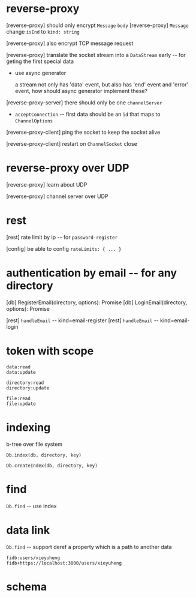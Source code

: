 # reverse-proxy

[reverse-proxy] should only encrypt `Message` `body`
[reverse-proxy] `Message` change `isEnd` to `kind: string`

[reverse-proxy] also encrypt TCP message request

[reverse-proxy] translate the socket stream into a `DataStream` early -- for geting the first special data

- use async generator

  a stream not only has 'data' event,
  but also has 'end' event and 'error' event,
  how should async generator implement these?

[reverse-proxy-server] there should only be one `channelServer`

- `acceptConnection` -- first data should be an `id` that maps to `ChannelOptions`

[reverse-proxy-client] ping the socket to keep the socket alive

[reverse-proxy-client] restart on `ChannelSocket` close

# reverse-proxy over UDP

[reverse-proxy] learn about UDP

[reverse-proxy] channel server over UDP

# rest

[rest] rate limit by ip -- for `password-register`

[config] be able to config `rateLimits: { ... }`

# authentication by email -- for any directory

[db] RegisterEmail(directory, options): Promise<void>
[db] LoginEmail(directory, options): Promise<Token>

[rest] `handleEmail` -- kind=email-register
[rest] `handleEmail` -- kind=email-login

# token with scope

```
data:read
data:update

directory:read
directory:update

file:read
file:update
```

# indexing

b-tree over file system

`Db.index(db, directory, key)`

`Db.createIndex(db, directory, key)`

# find

`Db.find` -- use index

# data link

`Db.find` -- support deref a property which is a path to another data

```
fidb:users/xieyuheng
fidb+https://localhost:3000/users/xieyuheng
```

# schema
